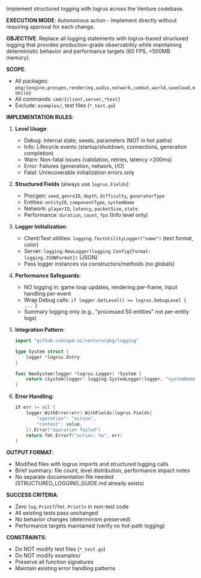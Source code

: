 Implement structured logging with logrus across the Venture codebase.

**EXECUTION MODE**: Autonomous action - Implement directly without requiring approval for each change.

**OBJECTIVE**: 
Replace all logging statements with logrus-based structured logging that provides production-grade observability while maintaining deterministic behavior and performance targets (60 FPS, <500MB memory).

**SCOPE**:
- All packages: `pkg/{engine,procgen,rendering,audio,network,combat,world,saveload,mobile}`
- All commands: `cmd/{client,server,*test}`
- Exclude: `examples/`, test files (`*_test.go`)

**IMPLEMENTATION RULES**:

1. **Level Usage**:
   - Debug: Internal state, seeds, parameters (NOT in hot paths)
   - Info: Lifecycle events (startup/shutdown, connections, generation completion)
   - Warn: Non-fatal issues (validation, retries, latency >200ms)
   - Error: Failures (generation, network, I/O)
   - Fatal: Unrecoverable initialization errors only

2. **Structured Fields** (always use `logrus.Fields`):
   - Procgen: `seed`, `genreID`, `depth`, `difficulty`, `generatorType`
   - Entities: `entityID`, `componentType`, `systemName`
   - Network: `playerID`, `latency`, `packetSize`, `state`
   - Performance: `duration`, `count`, `fps` (Info level only)

3. **Logger Initialization**:
   - Client/Test utilities: `logging.TestUtilityLogger("name")` (text format, color)
   - Server: `logging.NewLogger(logging.Config{Format: logging.JSONFormat})` (JSON)
   - Pass logger instances via constructors/methods (no globals)

4. **Performance Safeguards**:
   - NO logging in: game loop updates, rendering per-frame, input handling per-event
   - Wrap Debug calls: `if logger.GetLevel() >= logrus.DebugLevel { ... }`
   - Summary logging only (e.g., "processed 50 entities" not per-entity logs)

5. **Integration Pattern**:
   ```go
   import "github.com/opd-ai/venture/pkg/logging"
   
   type System struct {
       logger *logrus.Entry
   }
   
   func NewSystem(logger *logrus.Logger) *System {
       return &System{logger: logging.SystemLogger(logger, "systemName")}
   }
   ```

6. **Error Handling**:
   ```go
   if err != nil {
       logger.WithError(err).WithFields(logrus.Fields{
           "operation": "action",
           "context": value,
       }).Error("operation failed")
       return fmt.Errorf("action: %w", err)
   }
   ```

**OUTPUT FORMAT**:
- Modified files with logrus imports and structured logging calls
- Brief summary: file count, level distribution, performance impact notes
- No separate documentation file needed (STRUCTURED_LOGGING_GUIDE.md already exists)

**SUCCESS CRITERIA**:
- Zero `log.Printf`/`fmt.Println` in non-test code
- All existing tests pass unchanged
- No behavior changes (determinism preserved)
- Performance targets maintained (verify no hot-path logging)

**CONSTRAINTS**:
- Do NOT modify test files (`*_test.go`)
- Do NOT modify examples/
- Preserve all function signatures
- Maintain existing error handling patterns
